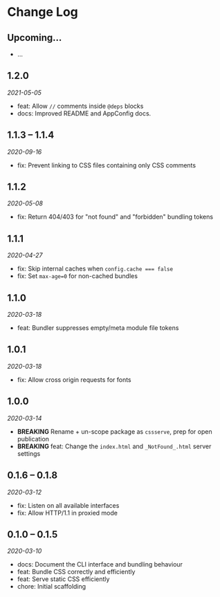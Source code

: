 # Change Log

## Upcoming...

- ... <!-- Add new lines here. Version number will be decided later -->

## 1.2.0

_2021-05-05_

- feat: Allow `//` comments inside `@deps` blocks
- docs: Improved README and AppConfig docs.

## 1.1.3 – 1.1.4

_2020-09-16_

- fix: Prevent linking to CSS files containing only CSS comments

## 1.1.2

_2020-05-08_

- fix: Return 404/403 for "not found" and "forbidden" bundling tokens

## 1.1.1

_2020-04-27_

- fix: Skip internal caches when `config.cache === false`
- fix: Set `max-age=0` for non-cached bundles

## 1.1.0

_2020-03-18_

- feat: Bundler suppresses empty/meta module file tokens

## 1.0.1

_2020-03-18_

- fix: Allow cross origin requests for fonts

## 1.0.0

_2020-03-14_

- **BREAKING** Rename + un-scope package as `cssserve`, prep for open
  publication
- **BREAKING** feat: Change the `index.html` and `_NotFound_.html` server
  settings

## 0.1.6 – 0.1.8

_2020-03-12_

- fix: Listen on all available interfaces
- fix: Allow HTTP/1.1 in proxied mode

## 0.1.0 – 0.1.5

_2020-03-10_

- docs: Document the CLI interface and bundling behaviour
- feat: Bundle CSS correctly and efficiently
- feat: Serve static CSS efficiently
- chore: Initial scaffolding
